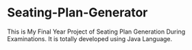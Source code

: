 # Seating-Plan-Generator

This is My Final Year Project of Seating Plan Generation During Examinations. It is totally developed using Java Language.











































